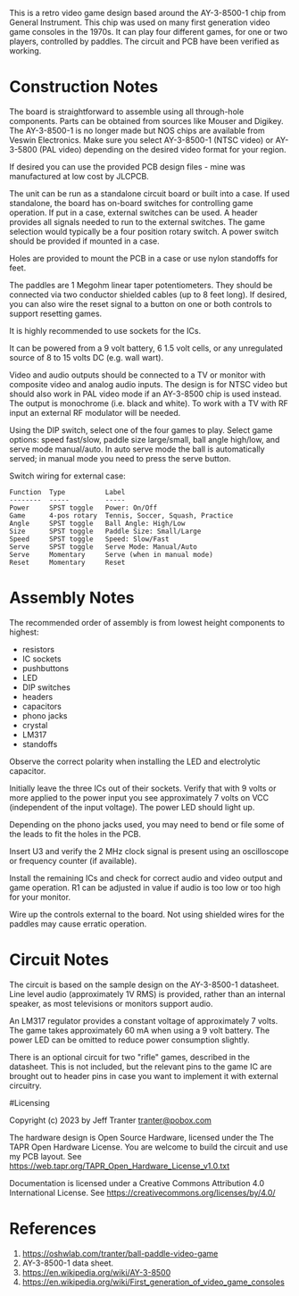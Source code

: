This is a retro video game design based around the AY-3-8500-1 chip
from General Instrument. This chip was used on many first generation
video game consoles in the 1970s. It can play four different games,
for one or two players, controlled by paddles. The circuit and PCB
have been verified as working.

# Construction Notes

The board is straightforward to assemble using all through-hole
components. Parts can be obtained from sources like Mouser and
Digikey. The AY-3-8500-1 is no longer made but NOS chips are available
from Veswin Electronics. Make sure you select AY-3-8500-1 (NTSC video)
or AY-3-5800 (PAL video) depending on the desired video format for
your region.

If desired you can use the provided PCB design files - mine was
manufactured at low cost by JLCPCB.

The unit can be run as a standalone circuit board or built into a
case. If used standalone, the board has on-board switches for
controlling game operation. If put in a case, external switches can be
used. A header provides all signals needed to run to the external
switches. The game selection would typically be a four position rotary
switch. A power switch should be provided if mounted in a case.

Holes are provided to mount the PCB in a case or use nylon standoffs
for feet.

The paddles are 1 Megohm linear taper potentiometers. They should be
connected via two conductor shielded cables (up to 8 feet long).
If desired, you can also wire the reset signal to a button on one
or both controls to support resetting games.

It is highly recommended to use sockets for the ICs.

It can be powered from a 9 volt battery, 6 1.5 volt cells, or any
unregulated source of 8 to 15 volts DC (e.g. wall wart).

Video and audio outputs should be connected to a TV or monitor with
composite video and analog audio inputs. The design is for NTSC video
but should also work in PAL video mode if an AY-3-8500 chip is used
instead. The output is monochrome (i.e. black and white). To work with
a TV with RF input an external RF modulator will be needed.

Using the DIP switch, select one of the four games to play. Select
game options: speed fast/slow, paddle size large/small, ball angle
high/low, and serve mode manual/auto. In auto serve mode the ball is
automatically served; in manual mode you need to press the serve
button.

Switch wiring for external case:

```
Function  Type          Label
--------  -----         -----
Power     SPST toggle   Power: On/Off
Game      4-pos rotary  Tennis, Soccer, Squash, Practice
Angle     SPST toggle   Ball Angle: High/Low
Size      SPST toggle   Paddle Size: Small/Large
Speed     SPST toggle   Speed: Slow/Fast
Serve     SPST toggle   Serve Mode: Manual/Auto
Serve     Momentary     Serve (when in manual mode)
Reset     Momentary     Reset
```

# Assembly Notes

The recommended order of assembly is from lowest height components to
highest:

- resistors
- IC sockets
- pushbuttons
- LED
- DIP switches
- headers
- capacitors
- phono jacks
- crystal
- LM317
- standoffs

Observe the correct polarity when installing the LED and electrolytic
capacitor.

Initially leave the three ICs out of their sockets. Verify that with 9
volts or more applied to the power input you see approximately 7 volts
on VCC (independent of the input voltage). The power LED should light
up.

Depending on the phono jacks used, you may need to bend or file some
of the leads to fit the holes in the PCB.

Insert U3 and verify the 2 MHz clock signal is present using an
oscilloscope or frequency counter (if available).

Install the remaining ICs and check for correct audio and video output
and game operation. R1 can be adjusted in value if audio is too low or
too high for your monitor.

Wire up the controls external to the board. Not using shielded wires
for the paddles may cause erratic operation.

# Circuit Notes

The circuit is based on the sample design on the AY-3-8500-1
datasheet. Line level audio (approximately 1V RMS) is provided, rather
than an internal speaker, as most televisions or monitors support
audio.

An LM317 regulator provides a constant voltage of approximately 7
volts. The game takes approximately 60 mA when using a 9 volt battery.
The power LED can be omitted to reduce power consumption slightly.

There is an optional circuit for two "rifle" games, described in the
datasheet. This is not included, but the relevant pins to the game IC
are brought out to header pins in case you want to implement it with
external circuitry.

#Licensing

Copyright (c) 2023 by Jeff Tranter <tranter@pobox.com>

The hardware design is Open Source Hardware, licensed under the The TAPR
Open Hardware License. You are welcome to build the circuit and use my
PCB layout.
See https://web.tapr.org/TAPR_Open_Hardware_License_v1.0.txt


Documentation is licensed under a Creative Commons Attribution 4.0
International License.
See https://creativecommons.org/licenses/by/4.0/

# References

1. https://oshwlab.com/tranter/ball-paddle-video-game
2. AY-3-8500-1 data sheet.
3. https://en.wikipedia.org/wiki/AY-3-8500
4. https://en.wikipedia.org/wiki/First_generation_of_video_game_consoles
